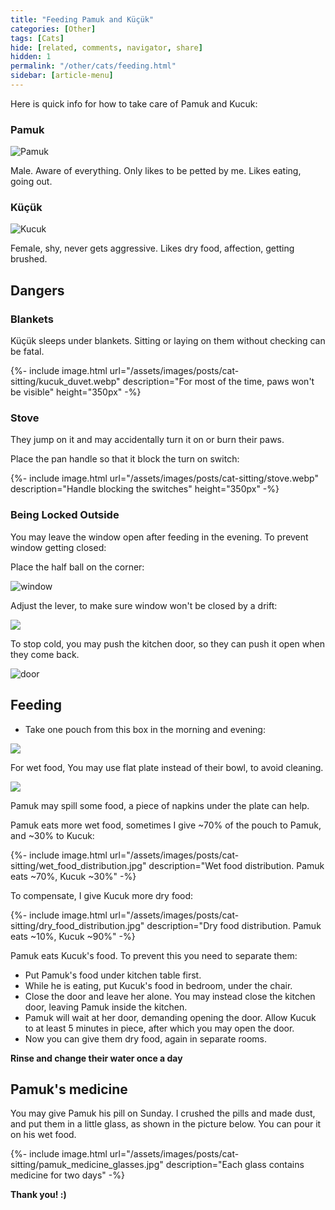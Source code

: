 ```yaml
---
title: "Feeding Pamuk and Küçük"
categories: [Other]
tags: [Cats]
hide: [related, comments, navigator, share]
hidden: 1
permalink: "/other/cats/feeding.html"
sidebar: [article-menu]
---
```


Here is quick info for how to take care of Pamuk and Kucuk:


### Pamuk
![Pamuk](/assets/images/posts/cat-sitting/pamuk.webp)

Male. Aware of everything. Only likes to be petted by me. Likes eating, going out.

### Küçük
![Kucuk](/assets/images/posts/cat-sitting/kucuk.webp "Küçük")

Female, shy, never gets aggressive. Likes dry food, affection, getting brushed.

## Dangers

### Blankets

Küçük sleeps under blankets. Sitting or laying on them without checking can be fatal.

{%- include image.html url="/assets/images/posts/cat-sitting/kucuk_duvet.webp" description="For most of the time, paws won't be visible" height="350px" -%}

### Stove

They jump on it and may accidentally turn it on or burn their paws.

Place the pan handle so that it block the turn on switch:

{%- include image.html url="/assets/images/posts/cat-sitting/stove.webp" description="Handle blocking the switches" height="350px" -%}

### Being Locked Outside

You may leave the window open after feeding in the evening. To prevent window getting closed:

Place the half ball on the corner:

![window](/assets/images/posts/cat-sitting/window.webp)

Adjust the lever, to make sure window won't be closed by a drift:

![](//www.youtube.com/watch?v=1iZoru6Wl-g?width=700&height=400)

To stop cold, you may push the kitchen door, so they can push it open when they come back.

![door](/assets/images/posts/cat-sitting/door.jpeg)


## Feeding

- Take one pouch from this box in the morning and evening:

![](/assets/images/posts/cat-sitting/food_pouch.jpeg)


For wet food, You may use flat plate instead of their bowl, to avoid cleaning.

![](/assets/images/posts/cat-sitting/food_dishes.jpg)

Pamuk may spill some food, a piece of napkins under the plate can help.

Pamuk eats more wet food, sometimes I give ~70% of the pouch to Pamuk, and ~30% to Kucuk:

{%- include image.html url="/assets/images/posts/cat-sitting/wet_food_distribution.jpg" description="Wet food distribution. Pamuk eats ~70%, Kucuk ~30%" -%}

To compensate, I give Kucuk more dry food:

{%- include image.html url="/assets/images/posts/cat-sitting/dry_food_distribution.jpg" description="Dry food distribution. Pamuk eats ~10%, Kucuk ~90%" -%}


Pamuk eats Kucuk's food. To prevent this you need to separate them:

- Put Pamuk's food under kitchen table first.
- While he is eating, put Kucuk's food in bedroom, under the chair.
- Close the door and leave her alone. You may instead close the kitchen door, leaving Pamuk inside the kitchen.
- Pamuk will wait at her door, demanding opening the door. Allow Kucuk to at least 5 minutes in piece, after which you may open the door.
- Now you can give them dry food, again in separate rooms.


**Rinse and change their water once a day**

## Pamuk's medicine

You may give Pamuk his pill on Sunday. I crushed the pills and made dust, and put them in a little glass, as shown in the picture below. You can pour it on his wet food.

{%- include image.html url="/assets/images/posts/cat-sitting/pamuk_medicine_glasses.jpg" description="Each glass contains medicine for two days" -%}


**Thank you! :)**